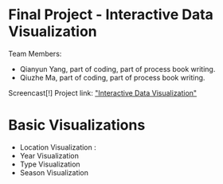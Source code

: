 Final Project - Interactive Data Visualization  
===
Team Members:
- Qianyun Yang, part of coding, part of process book writing.
- Qiuzhe Ma, part of coding, part of process book writing.

Screencast[!]
Project link: ["Interactive Data Visualization"](http://qiuzhema.github.io/DataVisFinal/573final.html)

Basic Visualizations
===
- Location Visualization : 
- Year Visualization
- Type Visualization
- Season Visualization

